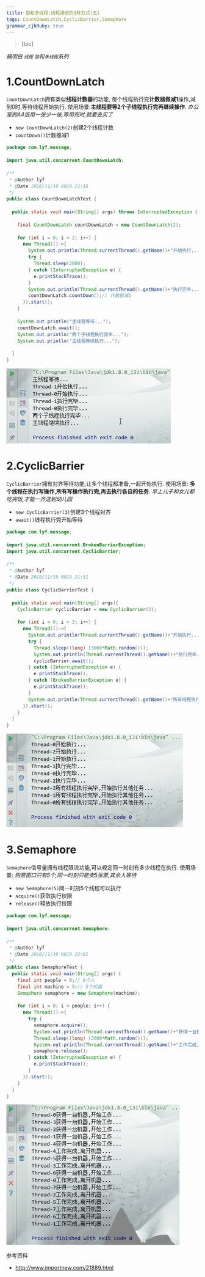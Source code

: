 ```yaml
---
title: 锁和多线程:线程通信的3种方式(五)
tags: CountDownLatch,CyclicBarrier,Semaphore
grammar_cjkRuby: true
---
```


> [toc]

*搞明白 `线程` `锁`和`多线程`系列*

# 1.CountDownLatch

`CountDownLatch`拥有类似**线程计数器**的功能, 每个线程执行完**计数器做减1**操作,减到0时,等待线程开始执行.
使用场景:**主线程要等2个子线程执行完再继续操作**. *办公室的A4纸用一张少一张,等用完时,就要去买了*

* `new CountDownLatch(2)`创建2个线程计数
* `countDown()`计数器减1

``` java
package com.lyf.message;

import java.util.concurrent.CountDownLatch;

/**
 * @Author lyf
 * @Date 2018/11/19 0019 21:16
 */
public class CountDownLatchTest {
  
  public static void main(String[] args) throws InterruptedException {

    final CountDownLatch countDownLatch = new CountDownLatch(2);
    
    for (int i = 0; i < 2; i++) {
      new Thread(()->{
        System.out.println(Thread.currentThread().getName()+"开始执行...");
        try {
          Thread.sleep(2000);
        } catch (InterruptedException e) {
          e.printStackTrace();
        }
        System.out.println(Thread.currentThread().getName()+"执行完毕...");
        countDownLatch.countDown();// 计数器减1
      }).start();
    }

    System.out.println("主线程等待...");
    countDownLatch.await();
    System.out.println("两个子线程执行完毕...");
    System.out.println("主线程继续执行...");
    
  }
}
```
![](./images/1542765820149.png)

# 2.CyclicBarrier

`CyclicBarrier`拥有对齐等待功能,让多个线程都准备,一起开始执行.
使用场景: **多个线程在执行写操作,所有写操作执行完,再去执行各自的任务**. *早上儿子和女儿都吃完饭,才能一齐送到幼儿园*

* `new CyclicBarrier(3)`创建3个线程对齐
* `await()`线程执行完开始等待

``` java
package com.lyf.message;

import java.util.concurrent.BrokenBarrierException;
import java.util.concurrent.CyclicBarrier;

/**
 * @Author lyf
 * @Date 2018/11/19 0019 21:51
 */
public class CyclicBarrierTest {
  
  public static void main(String[] args){
    CyclicBarrier cyclicBarrier = new CyclicBarrier(3);

    for (int i = 0; i < 3; i++) {
      new Thread(()->{
        System.out.println(Thread.currentThread().getName()+"开始执行...");
        try {
          Thread.sleep((long) (3000*Math.random()));
          System.out.println(Thread.currentThread().getName()+"执行完毕...");
          cyclicBarrier.await();
        } catch (InterruptedException e) {
          e.printStackTrace();
        } catch (BrokenBarrierException e) {
          e.printStackTrace();
        }
        System.out.println(Thread.currentThread().getName()+"所有线程执行完毕,开始执行其他任务...");
      }).start();
    }
  }
}
```
![](./images/1542766334935.png)

# 3.Semaphore

`Semaphore`信号量拥有线程限流功能,可以规定同一时刻有多少线程在执行.
使用场景: *购票窗口只有5个,同一时刻只能卖5张票,其余人等待*

* `new Semaphore(5)`同一时刻5个线程可以执行
* `acquire()`获取执行权限
* `release()`释放执行权限

``` java
package com.lyf.message;

import java.util.concurrent.Semaphore;

/**
 * @Author lyf
 * @Date 2018/11/19 0019 22:01
 */
public class SemaphoreTest {
  public static void main(String[] args) {
    final int people = 8;// 8个人
    final int machine = 5;// 5个机器
    Semaphore semaphore = new Semaphore(machine);

    for (int i = 0; i < people; i++) {
      new Thread(()->{
        try {
          semaphore.acquire();
          System.out.println(Thread.currentThread().getName()+"获得一台机器,开始工作...");
          Thread.sleep((long) (3000*Math.random()));
          System.out.println(Thread.currentThread().getName()+"工作完成,离开机器...");
          semaphore.release();
        } catch (InterruptedException e) {
          e.printStackTrace();
        }
      }).start();
    }
  }
}
```
![](./images/1542766643610.png)

参考资料

* http://www.importnew.com/21889.html